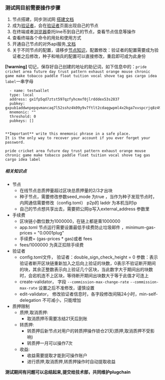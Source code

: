   ### 测试网目前需要操作步骤 
1. 节点搭建，同步测试网 [搭建文档](https://oraclenetworkprotocol.github.io/plugchain/cn/testnet.html)
2. 成为[验证者](https://oraclenetworkprotocol.github.io/plugchain/cn/validators/validator-setup.html)，会在[验证者](http://www.plugchain.network/wallet/pledge)页面出现自己的节点
3. 在终端或者[浏览器](http://www.plugchain.network/)委托line币到自己的节点，查看节点信息等操作
4. 查看终端各个命令的用处和使用方式
5. 开通自己节点的对外api服务,[文档](https://oraclenetworkprotocol.github.io/plugchain/cn/api/swagger-api.html) 
6. 关于不同节点的配置，请移步[节点知识](https://oraclenetworkprotocol.github.io/plugchain/cn/node/)，配置修改：验证者的配置需要成为验证者之后修改，种子和哨兵的配置可以直接修改，重启即可成为此身份

**[!warning]** 
  切记，保存好自己创建的地址的助记词，如下信息中的：`pride cricket area future day trust pattern exhaust orange mouse chronic game make tobacco paddle float tuition vocal shove tag gas cargo idea label`一串字母

```text
  - name: testwallet
  type: local
  address: gx1fp5qd7ztst597qzfyhcmxf0jlrdddex53s2837
  pubkey: gxpub1addwnpepqvmancaq7l52sshz4k09y9v7ftlt2cdaqgwpml4x2kga7xvspcrjq8z496t
  mnemonic: ""
  threshold: 0
  pubkeys: []


**Important** write this mnemonic phrase in a safe place.
It is the only way to recover your account if you ever forget your password.

pride cricket area future day trust pattern exhaust orange mouse chronic game make tobacco paddle float tuition vocal shove tag gas cargo idea label
```


##### 相关知识点
- 节点
  * 在线节点总质押量超过区块总质押量的2/3才出块
  * 种子节点，需要修改参数seed_mode 为true ，当作为种子发现节点时，内网通信需要修改（config.toml） p2p的 laddr 为本机当时ip
  * 自己的节点想共享出去，需要把公网ip写入external_address 参数里
- 手续费
  * 区块链小数位数为1000000，在链上都是乘1000000
  * app.toml 节点运行需要设置最低手续费防止垃圾邮件 ，minimum-gas-prices = "0.0001plug"
  * 手续费= (gas-prices   * gas)或者 fees
  * fees/1000000 为真正扣除手续费
- 验证者
  * config.toml文件， 验证者：double_sign_check_height = 0 参数：表示验证者断开区块链重新加入之后向上验证的块数，0表示不验证断开期间的块，其余正整数表示向上验证几个区块，当此数字大于期间出的块数时，会宕机连不上区块，等待断开期间出块数大于等于此值才可连上
  * create-validator， 字段 `--commission-max-change-rate` `--commission-max-rate` 设置之后不准修改，谨慎设置
  * edit-validator， 修改验证者信息时，各字段修改间隔24小时，min-self-delegation 不可减小，只能增加
- 质押限制
  + 质押,取消质押:
    * 取消质押币需要冻结21天后到账
  + 转质押:
    * 转质押后新节点对用户的转质押操作锁仓21天(质押,取消质押不受影响)
    * 转质押一月可以操作7次
  + 收益:
    * 收益需要提取才能到可操作账户
    * 进行质押,取消质押,转质押操作时自动提取收益

**测试期间有问题可以总结起来,提交给技术部，共同维护plugchain**